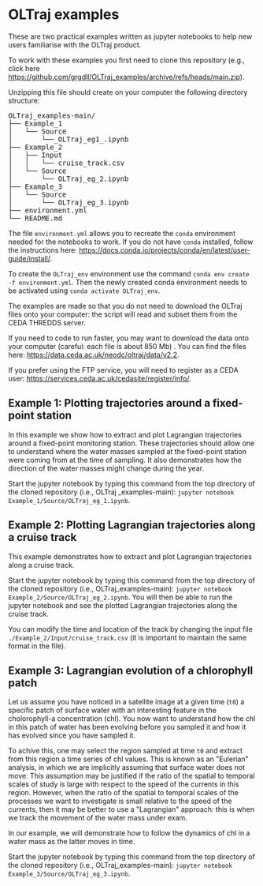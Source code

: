 # OLTraj examples
These are two practical examples written as jupyter notebooks to help new users familiarise with the OLTraj product.

To work with these examples you first need to clone this repository (e.g., click here https://github.com/grgdll/OLTraj_examples/archive/refs/heads/main.zip).

Unzipping this file should create on your computer the following directory structure:
<pre>
OLTraj_examples-main/              
├── Example_1              
│   └── Source             
│       └──_OLTraj_eg1_.ipynb
├── Example_2             
│   ├── Input               
│   │   └── cruise_track.csv   
│   └── Source            
│       └── OLTraj_eg_2.ipynb 
├── Example_3              
│   └── Source             
│       └── OLTraj_eg_3.ipynb
├── environment.yml          
└── README.md                
</pre>

The file `environment.yml` allows you to recreate the `conda` environment needed for the notebooks to work. If you do not have `conda` installed, follow the instructions here: https://docs.conda.io/projects/conda/en/latest/user-guide/install/.

To create the `OLTraj_env` environment use the command `conda env create -f environment.yml`. Then the newly created conda environment needs to be activated using `conda activate OLTraj_env`.

The examples are made so that you do not need to download the OLTraj files onto your computer: the script will read and subset them from the CEDA THREDDS server.

If you need to code to run faster, you may want to download the data onto your computer (careful: each file is about 850 Mb) . You can find the files here: https://data.ceda.ac.uk/neodc/oltraj/data/v2.2.

If you prefer using the FTP service, you will need to register as a CEDA user: https://services.ceda.ac.uk/cedasite/register/info/.

## Example 1: Plotting trajectories around a fixed-point station
In this example we show how to extract and plot Lagrangian trajectories around a fixed-point monitoring station. These trajectories should allow one to understand where the water masses sampled at the fixed-point station were coming from at the time of sampling. It also demonstrates how the direction of the water masses might change during the year.

Start the jupyter notebook by typing this command from the top directory of the cloned repository (i.e., OLTraj    _examples-main): `jupyter notebook Example_1/Source/OLTraj_eg_1.ipynb`.

## Example 2: Plotting Lagrangian trajectories along a cruise track
This example demonstrates how to extract and plot Lagrangian trajectories along a cruise track.

Start the jupyter notebook by typing this command from the top directory of the cloned repository (i.e., OLTraj_examples-main): `jupyter notebook Example_2/Source/OLTraj_eg_2.ipynb`.
You will then be able to run the jupyter notebook and see the plotted Lagrangian trajectories along the cruise track.

You can modify the time and location of the track by changing the input file `./Example_2/Input/cruise_track.csv` (it is important to maintain the same format in the file).

## Example 3: Lagrangian evolution of a chlorophyll patch
Let us assume you have noticed in a satellite image at a given time (`t0`) a specific patch of surface water with an interesting feature in the cholorophyll-a concentration (chl). You now want to understand how the chl in this patch of water has been evolving before you sampled it and how it has evolved since you have sampled it. 

To achive this, one may select the region sampled at time `t0` and extract from this region a time series of chl values. This is known as an "Eulerian" analysis, in which we are implicitly assuming that surface water does not move. 
This assumption may be justified if the ratio of the spatial to temporal scales of study is large with respect to the speed of the currents in this region. 
However, when the ratio of the spatial to temporal scales of the processes we want to investigate is small relative to the speed of the currents, then it may be better to use a "Lagrangian" approach: this is when we track the movement of the water mass under exam.

In our example, we will demonstrate how to follow the dynamics of chl in a water mass as the latter moves in time. 

Start the jupyter notebook by typing this command from the top directory of the cloned repository (i.e., OLTraj_examples-main): `jupyter notebook Example_3/Source/OLTraj_eg_3.ipynb`.

